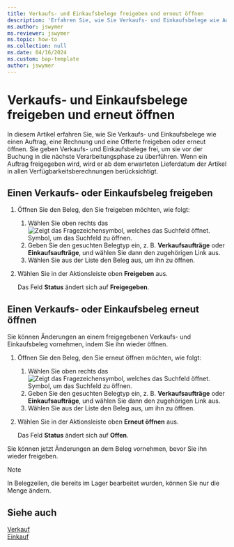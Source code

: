 ```yaml
---
title: Verkaufs- und Einkaufsbelege freigeben und erneut öffnen
description: 'Erfahren Sie, wie Sie Verkaufs- und Einkaufsbelege wie Aufträge, Rechnungen und Offerten freigeben oder erneut öffnen.'
ms.author: jswymer
ms.reviewer: jswymer
ms.topic: how-to
ms.collection: null
ms.date: 04/16/2024
ms.custom: bap-template
author: jswymer
---
```


# <a name="release-and-reopen-sales-and-purchase-documents"></a>Verkaufs- und Einkaufsbelege freigeben und erneut öffnen

In diesem Artikel erfahren Sie, wie Sie Verkaufs- und Einkaufsbelege wie einen Auftrag, eine Rechnung und eine Offerte freigeben oder erneut öffnen. Sie geben Verkaufs- und Einkaufsbelege frei, um sie vor der Buchung in die nächste Verarbeitungsphase zu überführen. Wenn ein Auftrag freigegeben wird, wird er ab dem erwarteten Lieferdatum der Artikel in allen Verfügbarkeitsberechnungen berücksichtigt.

## <a name="release-a-sales-or-purchase-document"></a>Einen Verkaufs- oder Einkaufsbeleg freigeben

1. Öffnen Sie den Beleg, den Sie freigeben möchten, wie folgt:

   1. Wählen Sie oben rechts das ![Zeigt das Fragezeichensymbol, welches das Suchfeld öffnet.](media/ui-search/search_small.png) Symbol, um das Suchfeld zu öffnen.
   1. Geben Sie den gesuchten Belegtyp ein, z. B. **Verkaufsaufträge** oder **Einkaufsaufträge**, und wählen Sie dann den zugehörigen Link aus.
   1. Wählen Sie aus der Liste den Beleg aus, um ihn zu öffnen.
1. Wählen Sie in der Aktionsleiste oben **Freigeben** aus.

   Das Feld **Status** ändert sich auf **Freigegeben**.

## <a name="reopen-a-sales-or-purchase-document"></a>Einen Verkaufs- oder Einkaufsbeleg erneut öffnen

Sie können Änderungen an einem freigegebenen Verkaufs- und Einkaufsbeleg vornehmen, indem Sie ihn wieder öffnen.

1. Öffnen Sie den Beleg, den Sie erneut öffnen möchten, wie folgt:

   1. Wählen Sie oben rechts das ![Zeigt das Fragezeichensymbol, welches das Suchfeld öffnet.](media/ui-search/search_small.png) Symbol, um das Suchfeld zu öffnen.
   1. Geben Sie den gesuchten Belegtyp ein, z. B. **Verkaufsaufträge** oder **Einkaufsaufträge**, und wählen Sie dann den zugehörigen Link aus.
   1. Wählen Sie aus der Liste den Beleg aus, um ihn zu öffnen.
1. Wählen Sie in der Aktionsleiste oben **Erneut öffnen** aus.

   Das Feld **Status** ändert sich auf **Offen**.

Sie können jetzt Änderungen an dem Beleg vornehmen, bevor Sie ihn wieder freigeben.

> [!NOTE]
> In Belegzeilen, die bereits im Lager bearbeitet wurden, können Sie nur die Menge ändern.

## <a name="see-also"></a>Siehe auch
  
[Verkauf](sales-manage-sales.md)  
[Einkauf](purchasing-manage-purchasing.md)  
